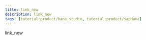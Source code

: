 ```yaml
---
title: link_new
description: link_new
tags: [tutorial:product/hana_studio, tutorial:product/sapHana]
---
```

link_new
